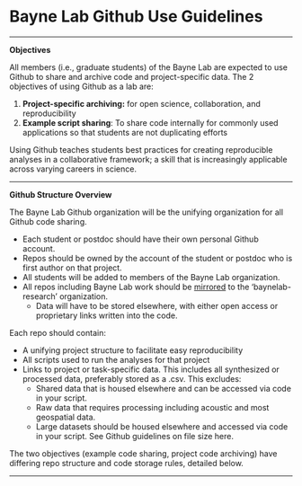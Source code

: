 # Bayne Lab Github Use Guidelines

________________________________________
**Objectives**

All members (i.e., graduate students) of the Bayne Lab are expected to use Github to share and archive code and project-specific data. The 2 objectives of using Github as a lab are:
1.	**Project-specific archiving:** for open science, collaboration, and reproducibility 
2.	**Example script sharing**: To share code internally for commonly used applications so that students are not duplicating efforts

Using Github teaches students best practices for creating reproducible analyses in a collaborative framework; a skill that is increasingly applicable across varying careers in science.
________________________________________
**Github Structure Overview**

The Bayne Lab Github organization will be the unifying organization for all Github code sharing. 

* Each student or postdoc should have their own personal Github account. 
* Repos should be owned by the account of the student or postdoc who is first author on that project. 
* All students will be added to members of the Bayne Lab organization. 
* All repos including Bayne Lab work should be [mirrored](https://docs.github.com/en/repositories/creating-and-managing-repositories/duplicating-a-repository) to the ‘baynelab-research’ organization. 
  * Data will have to be stored elsewhere, with either open access or proprietary links written into the code.  

Each repo should contain:
* A unifying project structure to facilitate easy reproducibility 
* All scripts used to run the analyses for that project 
* Links to project or task-specific data. This includes all synthesized or processed data, preferably stored as a .csv. This excludes: 
  * Shared data that is housed elsewhere and can be accessed via code in your script. 
  * Raw data that requires processing including acoustic and most geospatial data. 
  * Large datasets should be housed elsewhere and accessed via code in your script. See Github guidelines on file size here. 

The two objectives (example code sharing, project code archiving) have differing repo structure and code storage rules, detailed below. 
________________________________________
